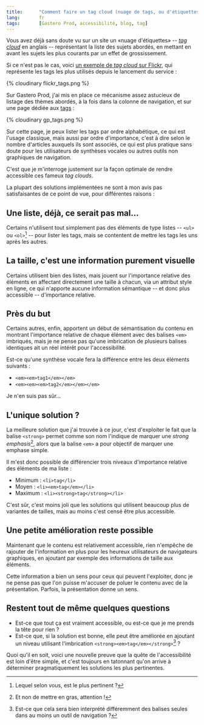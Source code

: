 ```yaml
--- 
title:      "Comment faire un tag cloud (nuage de tags, ou d'étiquettes) accessible ?" 
lang:       fr 
tags:       [Gastero Prod, accessibilité, blog, tag]
---
```


Vous avez déjà sans doute vu sur un site un «nuage d'étiquettes» -- *[tag cloud](http://en.wikipedia.org/wiki/Tag_cloud)* en anglais -- représentant la liste des sujets abordés, en mettant en avant les sujets les plus courants par un effet de grossissement.


Si ce n'est pas le cas, voici [un exemple de *tag cloud* sur Flickr](http://www.flickr.com/photos/tags/), qui représente les tags les plus utilisés depuis le lancement du service :

{% cloudinary flickr_tags.png %}


Sur Gastero Prod, j'ai mis en place ce mécanisme assez astucieux de listage des thèmes abordés, à la fois dans la colonne de navigation, et sur une page dédiée aux [tags](/tags/) :

{% cloudinary gp_tags.png %}


Sur cette page, je peux lister les tags par ordre alphabétique, ce qui est l'usage classique, mais aussi par ordre d'importance, c'est à dire selon le nombre d'articles auxquels ils sont associés, ce qui est plus pratique sans doute pour les utilisateurs de synthèses vocales ou autres outils non graphiques de navigation.

C'est que je m'interroge justement sur la façon optimale de rendre accessible ces fameux *tag clouds*.

La plupart des solutions implémentées ne sont à mon avis pas satisfaisantes de ce point de vue, pour différentes raisons :

## Une liste, déjà, ce serait pas mal...


Certains n'utilisent tout simplement pas des éléments de type listes -- `<ul>` ou `<ol>`[^1] -- pour lister les tags, mais se contentent de mettre les tags les uns après les autres.

## La taille, c'est une information purement visuelle


Certains utilisent bien des listes, mais jouent sur l'importance relative des éléments en affectant directement une taille à chacun, via un attribut style en ligne, ce qui n'apporte aucune information sémantique -- et donc plus accessible -- d'importance relative.

## Près du but


Certains autres, enfin, apportent un début de sémantisation du contenu en montrant l'importance relative de chaque élément avec des balises `<em>` imbriqués, mais je ne pense pas qu'une imbrication de plusieurs balises identiques ait un réel intérêt pour l'accessibilité.

Est-ce qu'une synthèse vocale fera la différence entre les deux éléments suivants :

- `<em><em>tag1</em></em>`
- `<em><em><em>tag2</em></em></em>`

Je n'en suis pas sûr...

## L'unique solution ?


La meilleure solution que j'ai trouvée à ce jour, c'est d'exploiter le fait que la balise `<strong>` permet comme son nom l'indique de marquer une *strong emphasis*[^2], alors que la balise `<em>` a pour objectif de marquer une emphase simple.

Il m'est donc possible de différencier trois niveaux d'importance relative des éléments de ma liste :

- Minimum : `<li>tag</li>`
- Moyen : `<li><em>tag</em></li>`
- Maximum : `<li><strong>tag</strong></li>`

C'est sûr, c'est moins joli que les solutions qui utilisent beaucoup plus de variantes de tailles, mais au moins c'est censé être plus accessible.

## Une petite amélioration reste possible


Maintenant que le contenu est relativement accessible, rien n'empêche de rajouter de l'information en plus pour les heureux utilisateurs de navigateurs graphiques, en ajoutant par exemple des informations de taille aux éléments.

Cette information a bien un sens pour ceux qui peuvent l'exploiter, donc je ne pense pas que l'on puisse m'accuser de poluer le contenu avec de la présentation. Parfois, la présentation donne un sens. 

## Restent tout de même quelques questions



- Est-ce que tout ça est vraiment accessible, ou est-ce que je me prends la tête pour rien ?
- Est-ce que, si la solution est bonne, elle peut être améliorée en ajoutant un niveau utilisant l'imbrication `<strong><em>tag</em></strong>`[^3] ?

Quoi qu'il en soit, voici une nouvelle preuve que la quête de l'accessibilité est loin d'être simple, et c'est toujours en tatonnant qu'on arrive à déterminer pragmatiquement les solutions les plus pertinentes.


[^1]: Lequel selon vous, est le plus pertinent ?

[^2]: Et non de mettre en gras, attention !

[^3]: Est-ce que cela sera bien interprété différemment des balises seules dans au moins un outil de navigation ?
